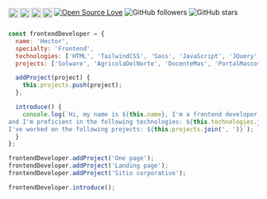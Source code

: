 [![Open Source Love](https://img.shields.io/badge/Open%20Source-%E2%9D%A4-red.svg)](https://es.wikipedia.org/wiki/C%C3%B3digo_abierto)
![GitHub followers](https://img.shields.io/github/followers/hectrhcc?label=Followers&style=social)
![GitHub stars](https://img.shields.io/github/stars/hectrhcc?label=Stars&style=social)
<a href="https://www.frontendmentor.io/profile/hectrhcc" target="_blank">
  <img  align="left"  width="20px" src="https://simpleicons.vercel.app/frontendmentor/" />
</a>
<a href="https://www.hackerrank.com/profile/hectrhcc" target="_blank">
  <img  align="left"  width="20px" src="https://simpleicons.vercel.app/hackerrank/" />
</a>
<a href="https://www.freecodecamp.org/hectrhcc" target="_blank">
  <img  align="left"  width="20px" src="https://simpleicons.vercel.app/freecodecamp/" />
</a>
<a href="https://codepen.io/hectrhcc/" target="_blank">
  <img  align="left"  width="20px" src="https://simpleicons.vercel.app/codepen/" />
</a>


```js

const frontendDeveloper = {
  name: 'Hector',
  specialty: 'Frontend',
  technologies: ['HTML', 'TailwindCSS', 'Sass', 'JavaScript', 'JQuery', 'React', 'ReactNative', 'Astro', 'Firebase'],
  projects: ['Solware', 'AgricolaDelNorte', 'DocenteMas', 'PortalMascotas', 'LosNueveTalentos'],

  addProject(project) {
    this.projects.push(project);
  },

  introduce() {
    console.log(`Hi, my name is ${this.name}, I'm a frontend developer,
and I'm proficient in the following technologies: ${this.technologies.join(', ')}. 
I've worked on the following projects: ${this.projects.join(', ')}`);
  }
};

frontendDeveloper.addProject('One page');
frontendDeveloper.addProject('Landing page');
frontendDeveloper.addProject('Sitio corporativo');

frontendDeveloper.introduce();


```
